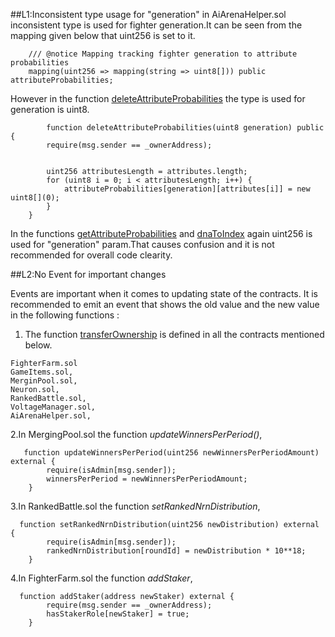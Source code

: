 ##L1:Inconsistent type usage for "generation"
in AiArenaHelper.sol inconsistent type is used for fighter generation.It can be seen from the mapping given below that  uint256 is set to it. 
```solidity
    /// @notice Mapping tracking fighter generation to attribute probabilities
    mapping(uint256 => mapping(string => uint8[])) public attributeProbabilities;
```
However in the function [deleteAttributeProbabilities](https://github.com/code-423n4/2024-02-ai-arena/blob/main/src/AiArenaHelper.sol#L144) the type is used for generation is uint8. 
```solidity
        function deleteAttributeProbabilities(uint8 generation) public {
        require(msg.sender == _ownerAddress);


        uint256 attributesLength = attributes.length;
        for (uint8 i = 0; i < attributesLength; i++) {
            attributeProbabilities[generation][attributes[i]] = new uint8[](0);
        }
    }
```

In the functions [getAttributeProbabilities](https://github.com/code-423n4/2024-02-ai-arena/blob/main/src/AiArenaHelper.sol#L157) and [dnaToIndex](https://github.com/code-423n4/2024-02-ai-arena/blob/main/src/AiArenaHelper.sol#L169) again uint256 is used for "generation" param.That causes confusion and it is not recommended for overall code clearity.

##L2:No Event for important changes

Events are important when it comes to updating state of the contracts. It is recommended to emit an event that shows the old value and the new value in the following functions :
1. The function [transferOwnership](https://github.com/code-423n4/2024-02-ai-arena/blob/main/src/FighterFarm.sol#L120) is defined in all the contracts mentioned below. 
```
FighterFarm.sol
GameItems.sol,
MerginPool.sol,
Neuron.sol,
RankedBattle.sol,
VoltageManager.sol,
AiArenaHelper.sol,

```
2.In MergingPool.sol the function *updateWinnersPerPeriod()*,
```solidity
   function updateWinnersPerPeriod(uint256 newWinnersPerPeriodAmount) external {
        require(isAdmin[msg.sender]);
        winnersPerPeriod = newWinnersPerPeriodAmount;
    }     
```
3.In RankedBattle.sol the function *setRankedNrnDistribution*,
```solidity
  function setRankedNrnDistribution(uint256 newDistribution) external {
        require(isAdmin[msg.sender]);
        rankedNrnDistribution[roundId] = newDistribution * 10**18;
    } 
```
4.In FighterFarm.sol the function *addStaker*,
```solidity
  function addStaker(address newStaker) external {
        require(msg.sender == _ownerAddress);
        hasStakerRole[newStaker] = true;
    } 
```



